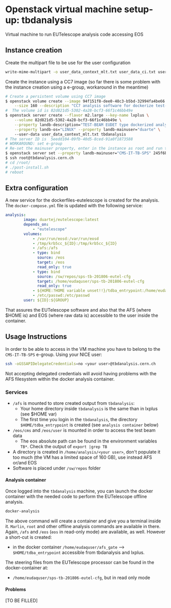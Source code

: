 # Openstack virtual machine setup-up: tbdanalysis
Virtual machine to run EUTelescope analysis code accessing EOS

## Instance creation 
Create the multipart file to be use for the user configuration
```bash
write-mime-multipart -o user_data_context_mlt.txt user_data_ci.txt user_data_bs.txt
```
Create the instance using a CC7 image (so far there is some problem with the instance
creation using a e-group, workaround in the meantime)
```bash
# Create a persistent volume using CC7 image
$ openstack volume create --image 94f151f8-dee0-48c3-b5bd-32994fa4be66 \
    --size 160 --description "CC7 analysis software for dockerize test-beam analysis for IT-CMS upgrade" cms-it-tb 
#  The volume id is 82d821d5-5302-4a28-bcf3-66f1c46bb49e
$ openstack server create --flavor m2.large --key-name lxplus \
    --volume 82d821d5-5302-4a28-bcf3-66f1c46bb49e \
    --property landb-description="TEST-BEAM EUDET type dockerized analysis server" \
    --property landb-os="LINUX" --property landb-mainuser="duarte" \ 
    --user-data user_data_context_mlt.txt tbdanalysis
# The server ID is  5eedd104-09fb-40d5-8ced-91a0f1873588
# WORKAROUND: set e-group
# Re-set the mainuser property, enter in the instance as root and run the /root/post-install.sh script
$ openstack server set --property landb-mainuser="CMS-IT-TB-SPS" 245f6b7e-b0e6-4871-b151-434c7adc6e29
$ ssh root@tbdanalysis.cern.ch
# cd /root/
# ./post-install.sh
# reboot
```

## Extra configuration
A new service for the dockerfiles-eutelescope is created for the analysis. 
The `docker-compose.yml` file is updated with the following service:
```yml
analysis:
        image: duartej/eutelescope:latest
        depends_on:
            - "eutelescope"
        volumes:
            - /var/run/eosd:/var/run/eosd
            - /tmp/krb5cc_${ID}:/tmp/krb5cc_${ID}
            - /afs:/afs
            - type: bind
              source: /eos
              target: /eos
              read_only: true
            - type: bind
              source: /sw/repos/sps-tb-201806-eutel-cfg
              target: /home/eudaquser/sps-tb-201806-eutel-cfg
              read_only: true
            - ${HOME:?HOME variable unset!!}/tdba_entrypoint:/home/eudaquser/afs_gate
            - /etc/passwd:/etc/passwd
        user: ${ID}:${GROUP}
```
That assures the EUTelescope software and also that the AFS (where $HOME is) and EOS (where raw data is)
accessible to the user inside the container.

## Usage Instructions
In order to be able to access in the VM machine you have to belong to the `CMS-IT-TB-SPS`
e-group. Using your NICE user:
```bash
ssh -oGSSAPIDelegateCredentials=no <your user>@tbdanalysis.cern.ch
```
Not accepting delegated credentials will avoid having problems with the AFS
filesystem within the docker analysis container.
### Services
* `/afs` is mounted to store created output from `tbdanalysis`:
   * Your home directory inside `tbdanalysis` is the same than in lxplus 
   (see $HOME var)
   * The first time you login in the `tbdanalysis`, the directory 
   `$HOME/tdba_entrypoint` is created (see `analysis container` below)
* `/eos/cms` and `/eos/user` is mounted in order to access the test beam data
   * The eos absolute path can be found in the environment variables `TB*`.
   Check the output of `export |grep TB`
* A directory is created in `/home/analysis/<your user>`, don't populate it too much
(the VM has a limited space of 160 GB), use instead AFS or/and EOS
* Software is placed under `/sw/repos` folder

#### Analysis container 
Once logged into the `tbdanalysis` machine, you can launch the docker container
with the needed code to perform the EUTelescope offline analysis. 
```bash
docker-analysis
```
The above command will create a container and give you a terminal inside it. `Marlin`,
`root` and other offline analysis commands are available in there. Again, `/afs` and 
`/eos` (`eos` in read-only mode) are available, as well. However a short-cut is created:
* in the docker container `/home/eudaquser/afs_gate` --> `$HOME/tdba_entrypoint` accessible
from tbdanalysis and lxplus. 

The steering files from the EUTelescope processor can be found in the docker-container at:
* `/home/eudaquser/sps-tb-201806-eutel-cfg`, but in read only mode

#### Problems
[TO BE FILLED]

